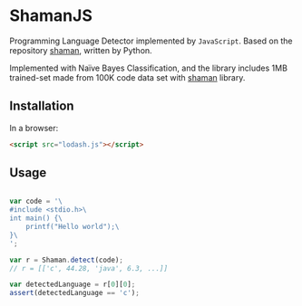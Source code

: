 # ShamanJS

Programming Language Detector implemented by `JavaScript`.
Based on the repository [shaman](https://github.com/Prev/shaman), written by Python.


Implemented with Naïve Bayes Classification, and the library includes 1MB trained-set made from 100K code data set with [shaman](https://github.com/Prev/shaman) library.


## Installation

In a browser:

```html
<script src="lodash.js"></script>
```


## Usage

```javascript

var code = '\
#include <stdio.h>\
int main() {\
	printf("Hello world");\
}\
';

var r = Shaman.detect(code);
// r = [['c', 44.28, 'java', 6.3, ...]]

var detectedLanguage = r[0][0];
assert(detectedLanguage == 'c');

```